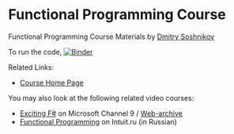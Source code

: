 # Functional Programming Course

Functional Programming Course Materials by [Dmitry Soshnikov](http://soshnikov.com)

To run the code, [![Binder](https://mybinder.org/badge_logo.svg)](https://mybinder.org/v2/gh/shwars/funcpro/master)

Related Links:
* [Course Home Page](https://soshnikov.com/courses/funcpro/)

You may also look at the following related video courses:
* [Exciting F#](https://channel9.msdn.com/Series/Exciting-introduction-to-functional-programming-in-F-rus) on Microsoft Channel 9 / [Web-archive](https://web.archive.org/web/20210127140214/https://channel9.msdn.com/Series/Exciting-introduction-to-functional-programming-in-F-rus)
* [Functional Programming](https://www.intuit.ru/studies/courses/471/327/info) on Intuit.ru (in Russian)

